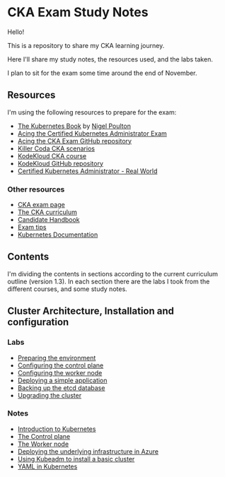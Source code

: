 # CKA Exam Study Notes

Hello!

This is a repository to share my CKA learning journey.

Here I'll share my study notes, the resources used, and the labs taken.

I plan to sit for the exam some time around the end of November.

## Resources

I'm using the following resources to prepare for the exam:

- [The Kubernetes Book](https://github.com/nigelpoulton/TheK8sBook) by [Nigel Poulton](https://nigelpoulton.com/)
- [Acing the Certified Kubernetes Administrator Exam](https://www.manning.com/books/acing-the-certified-kubernetes-administrator-exam)
- [Acing the CKA Exam GitHub repository](https://github.com/chadmcrowell/acing-the-cka-exam)
- [Killer Coda CKA scenarios](https://killercoda.com/cka)
- [KodeKloud CKA course](https://www.udemy.com/course/certified-kubernetes-administrator-with-practice-tests/)
- [KodeKloud GitHub repository](https://github.com/kodekloudhub/certified-kubernetes-administrator-course)
- [Certified Kubernetes Administrator - Real World](https://www.udemy.com/course/certified-kubernetes-administrator-cka-real-world/)

### Other resources

- [CKA exam page](https://training.linuxfoundation.org/certification/certified-kubernetes-administrator-cka/)
- [The CKA curriculum](https://github.com/cncf/curriculum/blob/master/CKA_Curriculum_v1.30.pdf)
- [Candidate Handbook](https://docs.linuxfoundation.org/tc-docs/certification/lf-handbook2)
- [Exam tips](https://docs.linuxfoundation.org/tc-docs/certification/tips-cka-and-ckad)
- [Kubernetes Documentation](https://kubernetes.io/docs/home/)

## Contents

I'm dividing the contents in sections according to the current curriculum outline (version 1.3). In each section there are the labs I took from the different courses, and some study notes.

## Cluster Architecture, Installation and configuration

### Labs

- [Preparing the environment](Architecture_Installation_and_Configuration/Labs/environment.md)
- [Configuring the control plane](Architecture_Installation_and_Configuration/Labs/configure_cp.md)
- [Configuring the worker node](Architecture_Installation_and_Configuration/Labs/configure_worker.md)
- [Deploying a simple application](Architecture_Installation_and_Configuration/Labs/deploy_app.md)
- [Backing up the etcd database](Architecture_Installation_and_Configuration/Labs/backup_etcd.md)
- [Upgrading the cluster](Architecture_Installation_and_Configuration/Labs/upgrade_cluster.md)

### Notes

- [Introduction to Kubernetes](Architecture_Installation_and_Configuration/Notes/What_is_Kubernetes.md)
- [The Control plane](/Architecture_Installation_and_Configuration/Notes/The_control_plane.md)
- [The Worker node](/Architecture_Installation_and_Configuration/Notes/The_worker_node.md)
- [Deploying the underlying infrastructure in Azure](/Architecture_Installation_and_Configuration/Notes/Infrastructure.md)
- [Using Kubeadm to install a basic cluster](/Architecture_Installation_and_Configuration/Notes/Kubeadm.md)
- [YAML in Kubernetes](Architecture_Installation_and_Configuration/Notes/YAML_Kubernetes.md)
